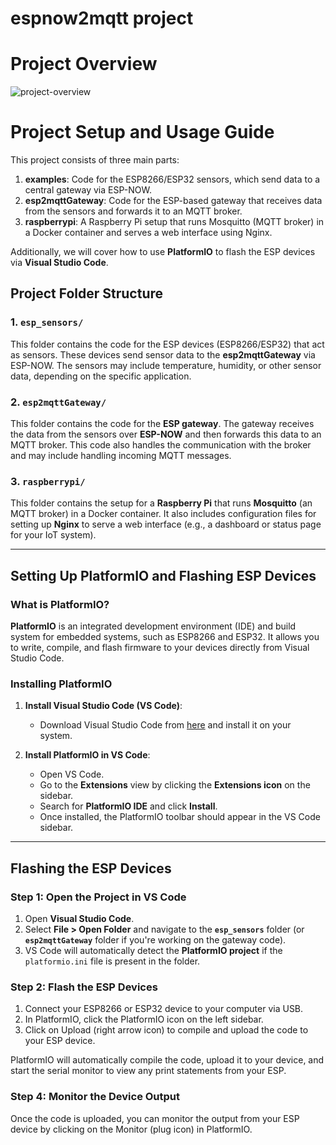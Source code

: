 # espnow2mqtt project

# Project Overview

![project-overview](https://github.com/user-attachments/assets/2bc733ac-9805-478d-ab15-95698acb7332)

# Project Setup and Usage Guide

This project consists of three main parts:

1. **examples**: Code for the ESP8266/ESP32 sensors, which send data to a central gateway via ESP-NOW.
2. **esp2mqttGateway**: Code for the ESP-based gateway that receives data from the sensors and forwards it to an MQTT broker.
3. **raspberrypi**: A Raspberry Pi setup that runs Mosquitto (MQTT broker) in a Docker container and serves a web interface using Nginx.

Additionally, we will cover how to use **PlatformIO** to flash the ESP devices via **Visual Studio Code**.

## Project Folder Structure

### 1. `esp_sensors/`
This folder contains the code for the ESP devices (ESP8266/ESP32) that act as sensors. These devices send sensor data to the **esp2mqttGateway** via ESP-NOW. The sensors may include temperature, humidity, or other sensor data, depending on the specific application.

### 2. `esp2mqttGateway/`
This folder contains the code for the **ESP gateway**. The gateway receives the data from the sensors over **ESP-NOW** and then forwards this data to an MQTT broker. This code also handles the communication with the broker and may include handling incoming MQTT messages.

### 3. `raspberrypi/`
This folder contains the setup for a **Raspberry Pi** that runs **Mosquitto** (an MQTT broker) in a Docker container. It also includes configuration files for setting up **Nginx** to serve a web interface (e.g., a dashboard or status page for your IoT system).

---

## Setting Up PlatformIO and Flashing ESP Devices

### What is PlatformIO?
**PlatformIO** is an integrated development environment (IDE) and build system for embedded systems, such as ESP8266 and ESP32. It allows you to write, compile, and flash firmware to your devices directly from Visual Studio Code.

### Installing PlatformIO

1. **Install Visual Studio Code (VS Code)**:
    - Download Visual Studio Code from [here](https://code.visualstudio.com/) and install it on your system.

2. **Install PlatformIO in VS Code**:
    - Open VS Code.
    - Go to the **Extensions** view by clicking the **Extensions icon** on the sidebar.
    - Search for **PlatformIO IDE** and click **Install**.
    - Once installed, the PlatformIO toolbar should appear in the VS Code sidebar.

---

## Flashing the ESP Devices

### Step 1: Open the Project in VS Code

1. Open **Visual Studio Code**.
2. Select **File > Open Folder** and navigate to the **`esp_sensors`** folder (or **`esp2mqttGateway`** folder if you're working on the gateway code).
3. VS Code will automatically detect the **PlatformIO project** if the `platformio.ini` file is present in the folder.

### Step 2: Flash the ESP Devices

1. Connect your ESP8266 or ESP32 device to your computer via USB.
2. In PlatformIO, click the PlatformIO icon on the left sidebar.
3. Click on Upload (right arrow icon) to compile and upload the code to your ESP device.

PlatformIO will automatically compile the code, upload it to your device, and start the serial monitor to view any print statements from your ESP.

### Step 4: Monitor the Device Output

Once the code is uploaded, you can monitor the output from your ESP device by clicking on the Monitor (plug icon) in PlatformIO.
